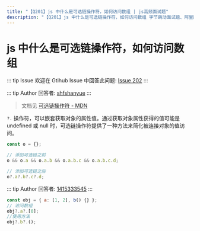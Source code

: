 ```yaml
---
title: "【Q201】js 中什么是可选链操作符，如何访问数组 | js高频面试题"
description: "【Q201】js 中什么是可选链操作符，如何访问数组 字节跳动面试题、阿里腾讯面试题、美团小米面试题。"
---
```


# js 中什么是可选链操作符，如何访问数组

::: tip Issue
欢迎在 Gtihub Issue 中回答此问题: [Issue 202](https://github.com/shfshanyue/Daily-Question/issues/202)
:::

::: tip Author
回答者: [shfshanyue](https://github.com/shfshanyue)
:::

> 文档见 [可选链操作符 - MDN](https://developer.mozilla.org/zh-CN/docs/Web/JavaScript/Reference/Operators/Optional_chaining)

`?.` 操作符，可以嵌套获取对象的属性值。通过获取对象属性获得的值可能是 undefined 或 null 时，可选链操作符提供了一种方法来简化被连接对象的值访问。

```javascript
const o = {};

// 添加可选链之前
o && o.a && o.a.b && o.a.b.c && o.a.b.c.d;

// 添加可选链之后
o?.a?.b?.c?.d;
```

::: tip Author
回答者: [1415333545](https://github.com/1415333545)
:::

```javascript
const obj = { a: [1, 2], b() {} };
// 访问数组
obj?.a?.[0];
//使用方法
obj?.b?.();
```
